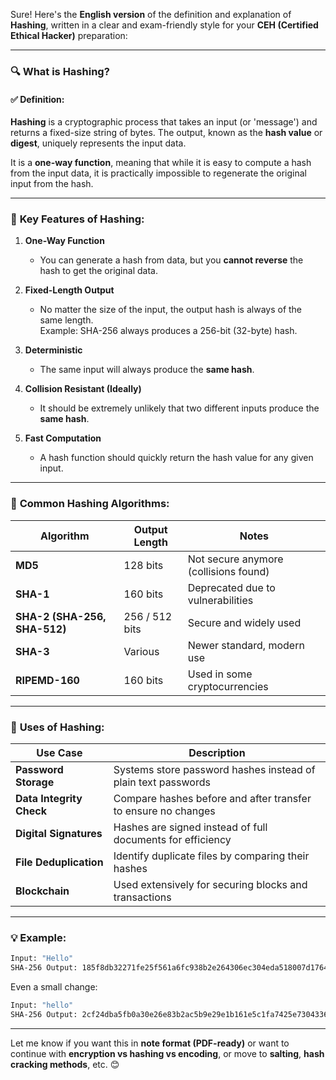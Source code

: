 Sure! Here's the **English version** of the definition and explanation of **Hashing**, written in a clear and exam-friendly style for your **CEH (Certified Ethical Hacker)** preparation:

---

### 🔍 **What is Hashing?**

#### ✅ **Definition:**
**Hashing** is a cryptographic process that takes an input (or 'message') and returns a fixed-size string of bytes. The output, known as the **hash value** or **digest**, uniquely represents the input data.

It is a **one-way function**, meaning that while it is easy to compute a hash from the input data, it is practically impossible to regenerate the original input from the hash.

---

### 🔐 **Key Features of Hashing:**

1. **One-Way Function**  
   - You can generate a hash from data, but you **cannot reverse** the hash to get the original data.

2. **Fixed-Length Output**  
   - No matter the size of the input, the output hash is always of the same length.  
     Example: SHA-256 always produces a 256-bit (32-byte) hash.

3. **Deterministic**  
   - The same input will always produce the **same hash**.

4. **Collision Resistant (Ideally)**  
   - It should be extremely unlikely that two different inputs produce the **same hash**.

5. **Fast Computation**  
   - A hash function should quickly return the hash value for any given input.

---

### 📌 **Common Hashing Algorithms:**

| Algorithm | Output Length | Notes |
|-----------|----------------|-------|
| **MD5** | 128 bits | Not secure anymore (collisions found) |
| **SHA-1** | 160 bits | Deprecated due to vulnerabilities |
| **SHA-2 (SHA-256, SHA-512)** | 256 / 512 bits | Secure and widely used |
| **SHA-3** | Various | Newer standard, modern use |
| **RIPEMD-160** | 160 bits | Used in some cryptocurrencies |

---

### 🧾 **Uses of Hashing:**

| Use Case | Description |
|----------|-------------|
| **Password Storage** | Systems store password hashes instead of plain text passwords |
| **Data Integrity Check** | Compare hashes before and after transfer to ensure no changes |
| **Digital Signatures** | Hashes are signed instead of full documents for efficiency |
| **File Deduplication** | Identify duplicate files by comparing their hashes |
| **Blockchain** | Used extensively for securing blocks and transactions |

---

### 💡 **Example:**
```bash
Input: "Hello"
SHA-256 Output: 185f8db32271fe25f561a6fc938b2e264306ec304eda518007d1764826381969
```

Even a small change:
```bash
Input: "hello"
SHA-256 Output: 2cf24dba5fb0a30e26e83b2ac5b9e29e1b161e5c1fa7425e73043362938b9826
```

---

Let me know if you want this in **note format (PDF-ready)** or want to continue with **encryption vs hashing vs encoding**, or move to **salting**, **hash cracking methods**, etc. 😊
